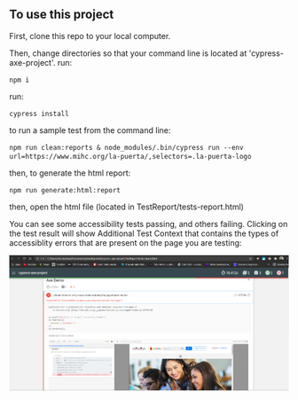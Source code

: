 ## To use this project

First, clone this repo to your local computer.

Then, change directories so that your command line is located at 'cypress-axe-project'. 
run:
```
npm i
```

run:
```
cypress install
```

to run a sample test from the command line:
```
npm run clean:reports & node_modules/.bin/cypress run --env url=https://www.mihc.org/la-puerta/,selectors=.la-puerta-logo
```

then, to generate the html report:
```
npm run generate:html:report
```

then, open the html file (located in TestReport/tests-report.html)

You can see some accessibility tests passing, and others failing. Clicking on the test result will show Additional Test Context that contains the types of accessiblity errors that are present on the page you are testing:

![](cypress-axe-failure-example.png)
